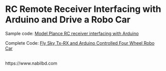 # RC Remote Receiver Interfacing with Arduino and Drive a Robo Car
Sample code: [Model Plance RC receiver interfacing with Arduino](https://github.com/Nabilphysics/rc/blob/main/RCarduinoSampleCode.ino)

Complete Code: [Fly Sky Tx-RX and Arduino Controlled Four Wheel Robo Car](https://github.com/Nabilphysics/rc/tree/main/ArduinoRCRobotCar) 

</br>
https://www.nabilbd.com
